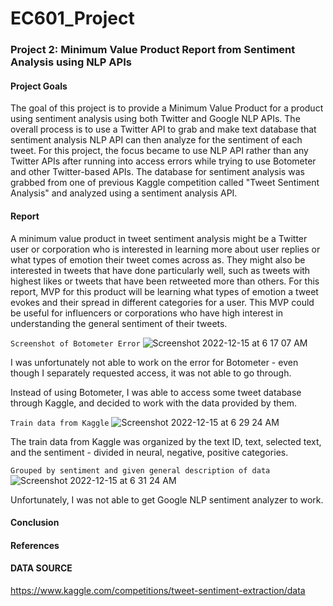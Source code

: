 # EC601_Project
### Project 2: Minimum Value Product Report from Sentiment Analysis using NLP APIs
#### Project Goals
The goal of this project is to provide a Minimum Value Product for a product using sentiment analysis using both Twitter and Google NLP APIs. 
The overall process is to use a Twitter API to grab and make text database that sentiment analysis NLP API can then analyze for the sentiment of each tweet. 
For this project, the focus became to use NLP API rather than any Twitter APIs after running into access errors while trying to use Botometer and other Twitter-based APIs. 
The database for sentiment analysis was grabbed from one of previous Kaggle competition called "Tweet Sentiment Analysis" and analyzed using a sentiment analysis API. 

#### Report
A minimum value product in tweet sentiment analysis might be a Twitter user or corporation who is interested in learning more about user replies or what types of emotion their tweet comes across as. They might also be interested in tweets that have done particularly well, such as tweets with highest likes or tweets that have been retweeted more than others. For this report, MVP for this product will be learning what types of emotion a tweet evokes and their spread in different categories for a user. This MVP could be useful for influencers or corporations who have high interest in understanding the general sentiment of their tweets. 

`Screenshot of Botometer Error`
![Screenshot 2022-12-15 at 6 17 07 AM](https://user-images.githubusercontent.com/91296660/207845894-d8d5afbd-d25c-4a7f-bae3-cf87dd879bec.png)

I was unfortunately not able to work on the error for Botometer - even though I separately requested access, it was not able to go through. 

Instead of using Botometer, I was able to access some tweet database through Kaggle, and decided to work with the data provided by them. 

`Train data from Kaggle`
![Screenshot 2022-12-15 at 6 29 24 AM](https://user-images.githubusercontent.com/91296660/207848253-ec255775-822e-460c-bc2b-7b34d9eb084c.png)

The train data from Kaggle was organized by the text ID, text, selected text, and the sentiment - divided in neural, negative, positive categories. 

`Grouped by sentiment and given general description of data`
![Screenshot 2022-12-15 at 6 31 24 AM](https://user-images.githubusercontent.com/91296660/207848677-921cd5fd-6096-4590-bf29-fae5a18bdee1.png)

Unfortunately, I was not able to get Google NLP sentiment analyzer to work. 


#### Conclusion

#### References
#### DATA SOURCE
https://www.kaggle.com/competitions/tweet-sentiment-extraction/data
